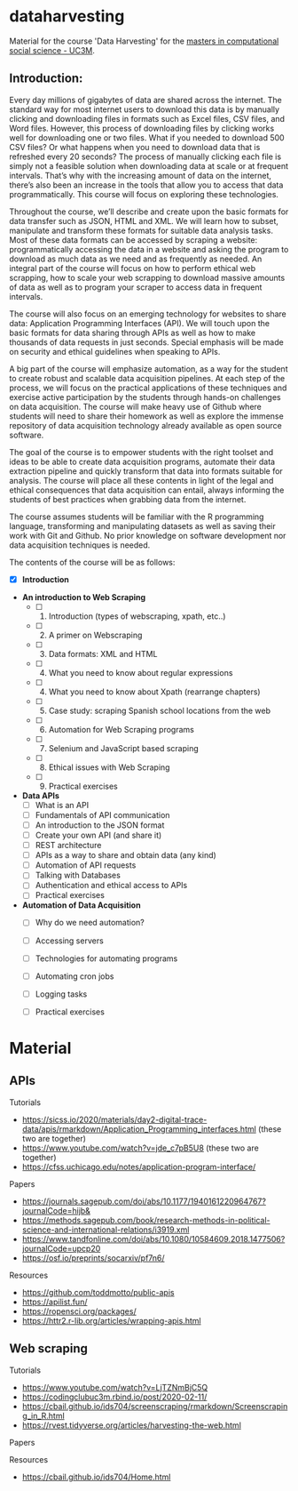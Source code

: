 # dataharvesting
Material for the course 'Data Harvesting' for the [masters in computational social science - UC3M](https://www.uc3m.es/master/computational-social-science#home).

## Introduction:

Every day millions of gigabytes of data are shared across the internet. The standard way for most internet users to download this data is by manually clicking and downloading files in formats such as Excel files, CSV files, and Word files. However, this process of downloading  files by clicking works well for downloading one or two files. What if you needed to download 500 CSV files? Or what happens when you need to download data that is refreshed every 20 seconds? The process of manually clicking each file is simply not a feasible solution when downloading data at scale or at frequent intervals. That’s why with the increasing amount of data on the internet, there’s also been an increase in the tools that allow you to access that data programmatically. This course will focus on exploring these technologies. 

Throughout the course, we’ll describe and create upon the basic formats for data transfer such as JSON, HTML and XML. We will learn how to subset, manipulate and transform these formats for suitable data analysis tasks. Most of these data formats can be accessed by scraping a website: programmatically accessing the data in a website and asking the program to download as much data as we need and as frequently as needed. An integral part of the course will focus on how to perform ethical web scrapping, how to scale your web scrapping to download massive amounts of data as well as to program your scraper to access data in frequent intervals.

The course will also focus on an emerging technology for websites to share data: Application Programming Interfaces (API). We will touch upon the basic formats for data sharing through APIs as well as how to make thousands of data requests in just seconds. Special emphasis will be made on security and ethical guidelines when speaking to APIs. 

A big part of the course will emphasize automation, as a way for the student to create robust and scalable data acquisition pipelines. At each step of the process, we will focus on the practical applications of these techniques and exercise active participation by the students through hands-on challenges on data acquisition. The course will make heavy use of Github where students will need to share their homework as well as explore the immense repository of data acquisition technology already available as open source software.

The goal of the course is to empower students with the right toolset and ideas to be able to create data acquisition programs, automate their data extraction pipeline and quickly transform that data into formats suitable for analysis. The course will place all these contents in light of the legal and ethical consequences that data acquisition can entail, always informing the students of best practices when grabbing data from the internet. 

The course assumes students will be familiar with the R programming language, transforming and manipulating datasets as well as saving their work with Git and Github. No prior knowledge on software development nor data acquisition techniques is needed.
  
The contents of the course will be as follows:

- [X] **Introduction**

- **An introduction to Web Scraping**
  - [ ] 1. Introduction (types of webscraping, xpath, etc..)
  - [ ] 2. A primer on Webscraping
  - [ ] 3. Data formats: XML and HTML
  - [ ] 4. What you need to know about regular expressions
  - [ ] 4. What you need to know about Xpath (rearrange chapters)
  - [ ] 5. Case study: scraping Spanish school locations from the web
  - [ ] 6. Automation for Web Scraping programs
  - [ ] 7. Selenium and JavaScript based scraping
  - [ ] 8. Ethical issues with Web Scraping
  - [ ] 9. Practical exercises
  
- **Data APIs**
  - [ ] What is an API
  - [ ] Fundamentals of API communication
  - [ ] An introduction to the JSON format
  - [ ] Create your own API (and share it)
  - [ ] REST architecture
  - [ ] APIs as a way to share and obtain data (any kind)
  - [ ] Automation of API requests
  - [ ] Talking with Databases
  - [ ] Authentication and ethical access to APIs
  - [ ] Practical exercises
  
- **Automation of Data Acquisition**
  - [ ] Why do we need automation?
  - [ ] Accessing servers
  - [ ] Technologies for automating programs
  - [ ] Automating cron jobs
  - [ ] Logging tasks
  - [ ] Practical exercises


# Material

## APIs

Tutorials
  - https://sicss.io/2020/materials/day2-digital-trace-data/apis/rmarkdown/Application_Programming_interfaces.html (these two are together)
  - https://www.youtube.com/watch?v=jde_c7pB5U8 (these two are together)
  - https://cfss.uchicago.edu/notes/application-program-interface/

Papers
  - https://journals.sagepub.com/doi/abs/10.1177/1940161220964767?journalCode=hijb&
  - https://methods.sagepub.com/book/research-methods-in-political-science-and-international-relations/i3919.xml
  - https://www.tandfonline.com/doi/abs/10.1080/10584609.2018.1477506?journalCode=upcp20
  - https://osf.io/preprints/socarxiv/pf7n6/

Resources
  - https://github.com/toddmotto/public-apis
  - https://apilist.fun/
  - https://ropensci.org/packages/
  - https://httr2.r-lib.org/articles/wrapping-apis.html


## Web scraping

Tutorials
  - https://www.youtube.com/watch?v=LjTZNmBjC5Q
  - https://codingclubuc3m.rbind.io/post/2020-02-11/
  - https://cbail.github.io/ids704/screenscraping/rmarkdown/Screenscraping_in_R.html
  - https://rvest.tidyverse.org/articles/harvesting-the-web.html

Papers
  
Resources
  - https://cbail.github.io/ids704/Home.html
